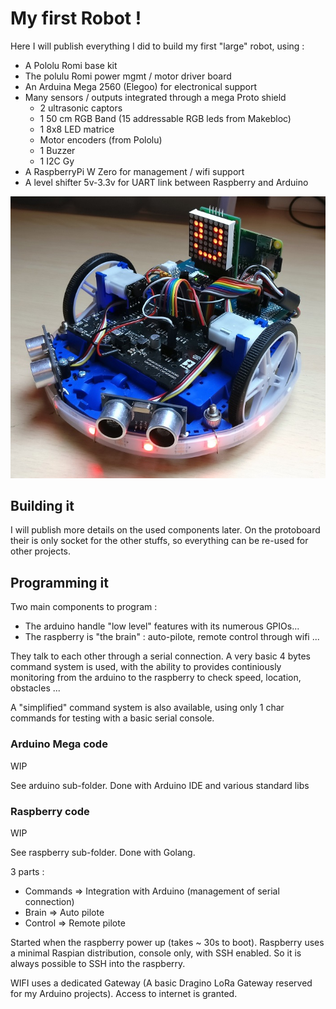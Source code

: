 # My first Robot !

Here I will publish everything I did to build my first "large" robot, using :
* A Pololu Romi base kit 
* The polulu Romi power mgmt / motor driver board
* An Arduina Mega 2560 (Elegoo) for electronical support
* Many sensors / outputs integrated through a mega Proto shield
  * 2 ultrasonic captors
  * 1 50 cm RGB Band (15 addressable RGB leds from Makebloc)
  * 1 8x8 LED matrice
  * Motor encoders (from Pololu)
  * 1 Buzzer
  * 1 I2C Gy
* A RaspberryPi W Zero for management / wifi support 
* A level shifter 5v-3.3v for UART link between Raspberry and Arduino

![An ugly boy](docs/robot.jpg?raw=true "An ugly boy")

## Building it

I will publish more details on the used components later. On the protoboard their is only socket for the other stuffs, so everything can be re-used for other projects.

## Programming it

Two main components to program :
* The arduino handle "low level" features with its numerous GPIOs... 
* The raspberry is "the brain" : auto-pilote, remote control through wifi ...

They talk to each other through a serial connection. A very basic 4 bytes command system is used, with the ability to provides continiously monitoring from the arduino to the raspberry to check speed, location, obstacles ...

A "simplified" command system is also available, using only 1 char commands for testing with a basic serial console.

### Arduino Mega code

WIP

See arduino sub-folder. Done with Arduino IDE and various standard libs

### Raspberry code

WIP 

See raspberry sub-folder. Done with Golang. 

3 parts : 
* Commands => Integration with Arduino (management of serial connection)
* Brain => Auto pilote
* Control => Remote pilote

Started when the raspberry power up (takes ~ 30s to boot). Raspberry uses a minimal Raspian distribution, console only, with SSH enabled. So it is always possible to SSH into the raspberry. 

WIFI uses a dedicated Gateway (A basic Dragino LoRa Gateway reserved for my Arduino projects). Access to internet is granted.